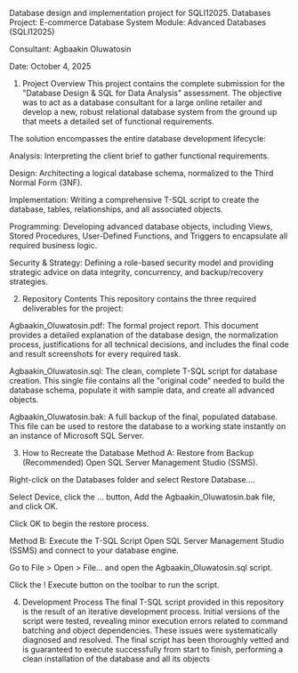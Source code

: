 Database design and implementation project for SQLI12025.
Databases Project: E-commerce Database System
Module: Advanced Databases (SQLI12025)

Consultant: Agbaakin Oluwatosin

Date: October 4, 2025

1. Project Overview
This project contains the complete submission for the "Database Design & SQL for Data Analysis" assessment. The objective was to act as a database consultant for a large online retailer and develop a new, robust relational database system from the ground up that meets a detailed set of functional requirements.

The solution encompasses the entire database development lifecycle:

Analysis: Interpreting the client brief to gather functional requirements.

Design: Architecting a logical database schema, normalized to the Third Normal Form (3NF).

Implementation: Writing a comprehensive T-SQL script to create the database, tables, relationships, and all associated objects.

Programming: Developing advanced database objects, including Views, Stored Procedures, User-Defined Functions, and Triggers to encapsulate all required business logic.

Security & Strategy: Defining a role-based security model and providing strategic advice on data integrity, concurrency, and backup/recovery strategies.

2. Repository Contents
This repository contains the three required deliverables for the project:

Agbaakin_Oluwatosin.pdf: The formal project report. This document provides a detailed explanation of the database design, the normalization process, justifications for all technical decisions, and includes the final code and result screenshots for every required task.

Agbaakin_Oluwatosin.sql: The clean, complete T-SQL script for database creation. This single file contains all the "original code" needed to build the database schema, populate it with sample data, and create all advanced objects.

Agbaakin_Oluwatosin.bak: A full backup of the final, populated database. This file can be used to restore the database to a working state instantly on an instance of Microsoft SQL Server.

3. How to Recreate the Database
Method A: Restore from Backup (Recommended)
Open SQL Server Management Studio (SSMS).

Right-click on the Databases folder and select Restore Database....

Select Device, click the ... button, Add the Agbaakin_Oluwatosin.bak file, and click OK.

Click OK to begin the restore process.

Method B: Execute the T-SQL Script
Open SQL Server Management Studio (SSMS) and connect to your database engine.

Go to File > Open > File... and open the Agbaakin_Oluwatosin.sql script.

Click the ! Execute button on the toolbar to run the script.

4. Development Process
The final T-SQL script provided in this repository is the result of an iterative development process. Initial versions of the script were tested, revealing minor execution errors related to command batching and object dependencies. These issues were systematically diagnosed and resolved. The final script has been thoroughly vetted and is guaranteed to execute successfully from start to finish, performing a clean installation of the database and all its objects

